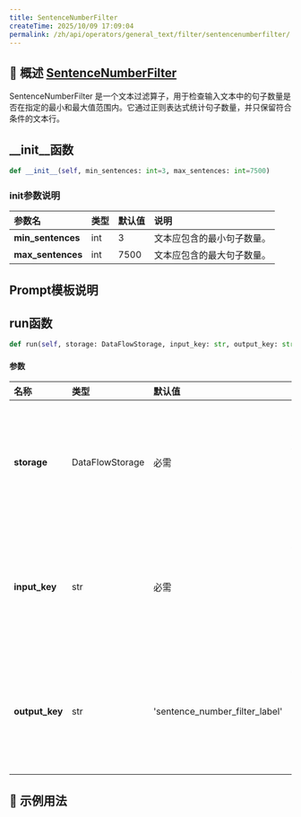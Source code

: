 ```yaml
---
title: SentenceNumberFilter
createTime: 2025/10/09 17:09:04
permalink: /zh/api/operators/general_text/filter/sentencenumberfilter/
---
```


## 📘 概述 [SentenceNumberFilter](https://github.com/OpenDCAI/DataFlow/blob/main/dataflow/operators/filter/sentence_number_filter.py)
SentenceNumberFilter 是一个文本过滤算子，用于检查输入文本中的句子数量是否在指定的最小和最大值范围内。它通过正则表达式统计句子数量，并只保留符合条件的文本行。

## __init__函数
```python
def __init__(self, min_sentences: int=3, max_sentences: int=7500)
```
### init参数说明
| 参数名              | 类型 | 默认值 | 说明                       |
| :------------------ | :--- | :------- | :------------------------- |
| **min_sentences**   | int  | 3        | 文本应包含的最小句子数量。 |
| **max_sentences**   | int  | 7500     | 文本应包含的最大句子数量。 |

## Prompt模板说明


## run函数
```python
def run(self, storage: DataFlowStorage, input_key: str, output_key: str = 'sentence_number_filter_label')
```
#### 参数
| 名称          | 类型              | 默认值                           | 说明                                   |
| :------------ | :---------------- | :------------------------------- | :------------------------------------- |
| **storage**   | DataFlowStorage   | 必需                             | 数据流存储实例，负责读取与写入数据。     |
| **input_key** | str               | 必需                             | 输入列名，对应待过滤的文本字段。       |
| **output_key**| str               | 'sentence_number_filter_label'   | 输出列名，用于存储过滤结果的标签。     |

## 🧠 示例用法
